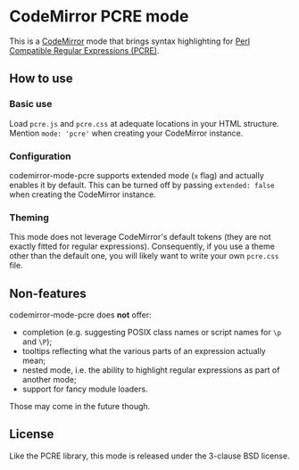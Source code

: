 # CodeMirror PCRE mode

This is a [CodeMirror](https://codemirror.net/) mode that brings syntax highlighting for [Perl Compatible Regular Expressions (PCRE)](https://www.pcre.org/).

## How to use
### Basic use
Load `pcre.js` and `pcre.css` at adequate locations in your HTML structure.
Mention `mode: 'pcre'` when creating your CodeMirror instance.

### Configuration
codemirror-mode-pcre supports extended mode (`x` flag) and actually enables it by default. This can be turned off by passing `extended: false` when creating the CodeMirror instance.

### Theming
This mode does not leverage CodeMirror's default tokens (they are not exactly fitted for regular expressions). Consequently, if you use a theme other than the default one, you will likely want to write your own `pcre.css` file.

## Non-features
codemirror-mode-pcre does **not** offer:
- completion (e.g. suggesting POSIX class names or script names for `\p` and `\P`);
- tooltips reflecting what the various parts of an expression actually mean;
- nested mode, i.e. the ability to highlight regular expressions as part of another mode;
- support for fancy module loaders.

Those may come in the future though.

## License
Like the PCRE library, this mode is released under the 3-clause BSD license.

